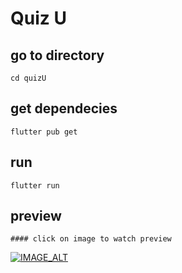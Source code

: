 # Quiz U

## go to directory

``` cd quizU ```

## get dependecies

``` flutter pub get ```

## run

``` flutter run ```

## preview

    #### click on image to watch preview

[![IMAGE_ALT](./quiz_u.png)](https://www.youtube.com/watch?v=H48FY8IZUD0)
